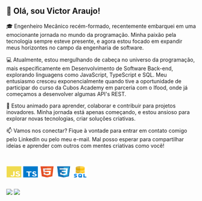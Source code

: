 ## 👋 Olá, sou Victor Araujo!

🎓 Engenheiro Mecânico recém-formado, recentemente embarquei em uma emocionante jornada no mundo da programação. Minha paixão pela tecnologia sempre esteve presente, e agora estou focado em expandir meus horizontes no campo da engenharia de software.

💻 Atualmente, estou mergulhando de cabeça no universo da programação, mais especificamente em Desenvolvimento de Software Back-end, explorando linguagens como JavaScript, TypeScript e SQL. Meu entusiasmo cresceu exponencialmente quando tive a oportunidade de participar do curso da Cubos Academy em parceria com o Ifood, onde já começamos a desenvolver algumas API's REST.

🚀 Estou animado para aprender, colaborar e contribuir para projetos inovadores. Minha jornada está apenas começando, e estou ansioso para explorar novas tecnologias, criar soluções criativas.

📫 Vamos nos conectar? Fique à vontade para entrar em contato comigo pelo LinkedIn ou pelo meu e-mail. Mal posso esperar para compartilhar ideias e aprender com outros com mentes criativas como você!
##

<div style="display: inline_block"><br>
  <img align="center" alt="Victor-Js" height="30" width="40" src="https://raw.githubusercontent.com/devicons/devicon/master/icons/javascript/javascript-plain.svg">
  <img align="center" alt="Victor-Ts" height="30" width="40" src="https://raw.githubusercontent.com/devicons/devicon/master/icons/typescript/typescript-plain.svg">
  <img align="center" alt="Victor-HTML" height="30" width="40" src="https://raw.githubusercontent.com/devicons/devicon/master/icons/html5/html5-original.svg">
  <img align="center" alt="Victor-CSS" height="30" width="40" src="https://raw.githubusercontent.com/devicons/devicon/master/icons/css3/css3-original.svg">
  <img align="center" alt="Victor-SQL" height="30" width="40" src="https://github.com/victorwaraujo/victorwaraujo/blob/main/sql-server.png">
  
   
</div>

##

<div> 
  <a href="https://www.linkedin.com/in/victor-araujo-043067267" target="_blank"><img src="https://img.shields.io/badge/-LinkedIn-%230077B5?style=for-the-badge&logo=linkedin&logoColor=white" target="_blank"></a> 
  <a href = "mailto:victorwaraujo@gmail.com"><img src="https://img.shields.io/badge/Gmail-D14836?style=for-the-badge&logo=gmail&logoColor=white"></a>
</div>
